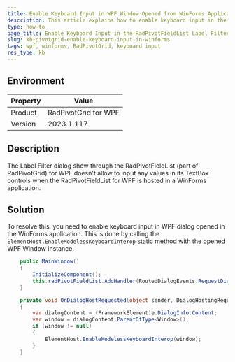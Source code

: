 ```yaml
---
title: Enable Keyboard Input in WPF Window Opened from WinForms Application
description: This article explains how to enable keyboard input in the Label Filter dialog of RadPivotGrid opened from a WinForms application.
type: how-to
page_title: Enable Keyboard Input in the RadPivotFieldList Label Filter Window Used in WinForms Application
slug: kb-pivotgrid-enable-keyboard-input-in-winforms
tags: wpf, winforms, RadPivotGrid, keyboard input
res_type: kb
---
```

## Environment

| Property | Value |
| --- | --- |
| Product | RadPivotGrid for WPF |
| Version | 2023.1.117 |

## Description

The Label Filter dialog show through the RadPivotFieldList (part of RadPivotGrid) for WPF doesn't allow to input any values in its TextBox controls when the RadPivotFieldList for WPF is hosted in a WinForms application.

## Solution

To resolve this, you need to enable keyboard input in WPF dialog opened in the WinForms application. This is done by calling the `ElementHost.EnableModelessKeyboardInterop` static method with the opened WPF Window instance.


```C#
	public MainWindow()
	{
		InitializeComponent();
		this.radPivotFieldList.AddHandler(RoutedDialogEvents.RequestDialog, new EventHandler<DialogHostingRequestEventArgs>(this.OnDialogHostRequested), true);
	}

	private void OnDialogHostRequested(object sender, DialogHostingRequestEventArgs e)
	{
		var dialogContent = (FrameworkElement)e.DialogInfo.Content;
		var window = dialogContent.ParentOfType<Window>();
		if (window != null)
		{
			ElementHost.EnableModelessKeyboardInterop(window);
		}
	}
```
